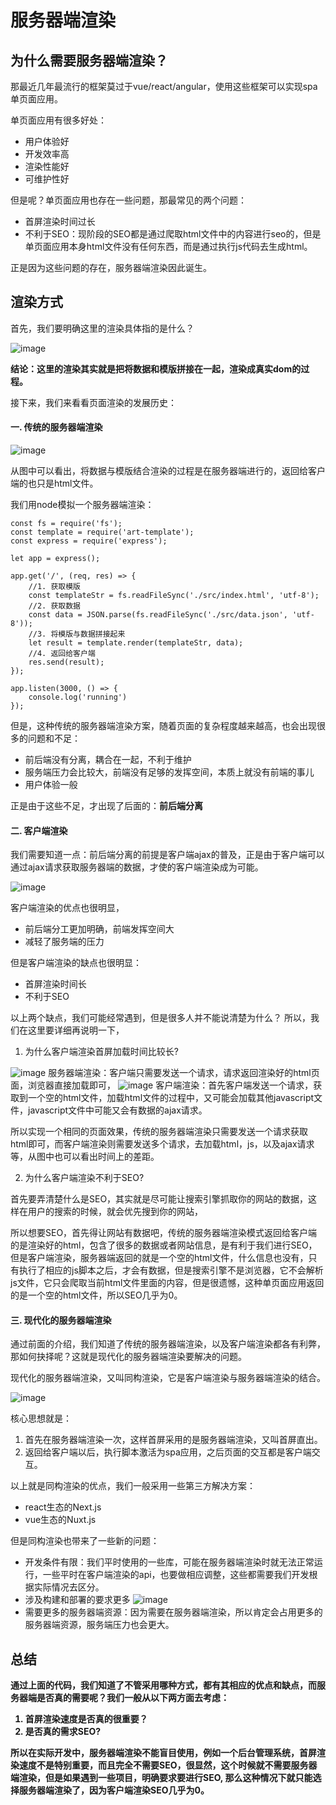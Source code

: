 # 服务器端渲染


## 为什么需要服务器端渲染？

那最近几年最流行的框架莫过于vue/react/angular，使用这些框架可以实现spa单页面应用。

单页面应用有很多好处：

* 用户体验好
* 开发效率高
* 渲染性能好
* 可维护性好

但是呢？单页面应用也存在一些问题，那最常见的两个问题：

* 首屏渲染时间过长
* 不利于SEO：现阶段的SEO都是通过爬取html文件中的内容进行seo的，但是单页面应用本身html文件没有任何东西，而是通过执行js代码去生成html。

正是因为这些问题的存在，服务器端渲染因此诞生。


## 渲染方式

首先，我们要明确这里的渲染具体指的是什么？

![image](http://note.youdao.com/yws/res/14060/9567FE1A8D354302AA1F6F8EB112519D)

**结论：这里的渲染其实就是把将数据和模版拼接在一起，渲染成真实dom的过程。**

接下来，我们来看看页面渲染的发展历史：

####  一. 传统的服务器端渲染

![image](http://note.youdao.com/yws/res/14068/7C0E1DA9CC444437BC0B8BF393961192)

从图中可以看出，将数据与模版结合渲染的过程是在服务器端进行的，返回给客户端的也只是html文件。

我们用node模拟一个服务器端渲染：
```
const fs = require('fs');
const template = require('art-template');
const express = require('express');

let app = express();

app.get('/', (req, res) => {
    //1. 获取模版
    const templateStr = fs.readFileSync('./src/index.html', 'utf-8');
    //2. 获取数据
    const data = JSON.parse(fs.readFileSync('./src/data.json', 'utf-8'));
    //3. 将模版与数据拼接起来
    let result = template.render(templateStr, data);
    //4. 返回给客户端
    res.send(result);
});

app.listen(3000, () => {
    console.log('running')
});

```

但是，这种传统的服务器端渲染方案，随着页面的复杂程度越来越高，也会出现很多的问题和不足：

* 前后端没有分离，耦合在一起，不利于维护
* 服务端压力会比较大，前端没有足够的发挥空间，本质上就没有前端的事儿
* 用户体验一般


正是由于这些不足，才出现了后面的：**前后端分离**

#### 二. 客户端渲染

我们需要知道一点：前后端分离的前提是客户端ajax的普及，正是由于客户端可以通过ajax请求获取服务器端的数据，才使的客户端渲染成为可能。

![image](http://note.youdao.com/yws/res/14081/641D733E3B8849F4A6C1C2D2C58189FF)


客户端渲染的优点也很明显，
* 前后端分工更加明确，前端发挥空间大
* 减轻了服务端的压力

但是客户端渲染的缺点也很明显：
* 首屏渲染时间长
* 不利于SEO

以上两个缺点，我们可能经常遇到，但是很多人并不能说清楚为什么？
所以，我们在这里要详细再说明一下，

1. 为什么客户端渲染首屏加载时间比较长?


![image](http://note.youdao.com/yws/res/14094/5738BE6393DF4C5F83BF97DE2D1A7B32)
服务器端渲染：客户端只需要发送一个请求，请求返回渲染好的html页面，浏览器直接加载即可，
![image](http://note.youdao.com/yws/res/14092/285E906101464492AFE5FB287197077B)
客户端渲染：首先客户端发送一个请求，获取到一个空的html文件，加载html文件的过程中，又可能会加载其他javascript文件，javascript文件中可能又会有数据的ajax请求。

所以实现一个相同的页面效果，传统的服务器端渲染只需要发送一个请求获取html即可，而客户端渲染则需要发送多个请求，去加载html，js，以及ajax请求等，从图中也可以看出时间上的差距。

2. 为什么客户端渲染不利于SEO?

首先要弄清楚什么是SEO，其实就是尽可能让搜索引擎抓取你的网站的数据，这样在用户的搜索的时候，就会优先搜到你的网站，

所以想要SEO，首先得让网站有数据吧，传统的服务器端渲染模式返回给客户端的是渲染好的html，包含了很多的数据或者网站信息，是有利于我们进行SEO，但是客户端渲染，服务器端返回的就是一个空的html文件，什么信息也没有，只有执行了相应的js脚本之后，才会有数据，但是搜索引擎不是浏览器，它不会解析js文件，它只会爬取当前html文件里面的内容，但是很遗憾，这种单页面应用返回的是一个空的html文件，所以SEO几乎为0。

#### 三. 现代化的服务器端渲染

通过前面的介绍，我们知道了传统的服务器端渲染，以及客户端渲染都各有利弊，那如何抉择呢？这就是现代化的服务器端渲染要解决的问题。

现代化的服务器端渲染，又叫同构渲染，它是客户端渲染与服务器端渲染的结合。

![image](http://note.youdao.com/yws/res/14119/0836060419D44BC39A53E4B5C644A94A)

核心思想就是：

1. 首先在服务器端渲染一次，这样首屏采用的是服务器端渲染，又叫首屏直出。
2. 返回给客户端以后，执行脚本激活为spa应用，之后页面的交互都是客户端交互。

以上就是同构渲染的优点，我们一般采用一些第三方解决方案：

* react生态的Next.js
* vue生态的Nuxt.js


但是同构渲染也带来了一些新的问题：
* 开发条件有限：我们平时使用的一些库，可能在服务器端渲染时就无法正常运行，一些平时在客户端渲染的api，也要做相应调整，这些都需要我们开发根据实际情况去区分。
* 涉及构建和部署的要求更多
![image](http://note.youdao.com/yws/res/14135/0036A28F5D6C432089D1495362CA9DFE)
* 需要更多的服务器端资源：因为需要在服务器端渲染，所以肯定会占用更多的服务器端资源，服务端压力也会更大。


## 总结
<b>

通过上面的代码，我们知道了不管采用哪种方式，都有其相应的优点和缺点，而服务器端是否真的需要呢？我们一般从以下两方面去考虑：
1. 首屏渲染速度是否真的很重要？
2. 是否真的需求SEO?

所以在实际开发中，服务器端渲染不能盲目使用，例如一个后台管理系统，首屏渲染速度不是特别重要，而且完全不需要SEO，很显然，这个时候就不需要服务器端渲染，但是如果遇到一些项目，明确要求要进行SEO, 那么这种情况下就只能选择服务器端渲染了，因为客户端渲染SEO几乎为0。
</b>
